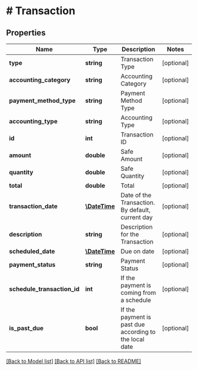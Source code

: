 # # Transaction

## Properties

Name | Type | Description | Notes
------------ | ------------- | ------------- | -------------
**type** | **string** | Transaction Type | [optional] 
**accounting_category** | **string** | Accounting Category | [optional] 
**payment_method_type** | **string** | Payment Method Type | [optional] 
**accounting_type** | **string** | Accounting Type | [optional] 
**id** | **int** | Transaction ID | [optional] 
**amount** | **double** | Safe Amount | [optional] 
**quantity** | **double** | Safe Quantity | [optional] 
**total** | **double** | Total | [optional] 
**transaction_date** | [**\DateTime**](\DateTime.md) | Date of the Transaction. By default, current day | [optional] 
**description** | **string** | Description for the Transaction | [optional] 
**scheduled_date** | [**\DateTime**](\DateTime.md) | Due on date | [optional] 
**payment_status** | **string** | Payment Status | [optional] 
**schedule_transaction_id** | **int** | If the payment is coming from a schedule | [optional] 
**is_past_due** | **bool** | If the payment is past due according to the local date | [optional] 

[[Back to Model list]](../../README.md#documentation-for-models) [[Back to API list]](../../README.md#documentation-for-api-endpoints) [[Back to README]](../../README.md)


